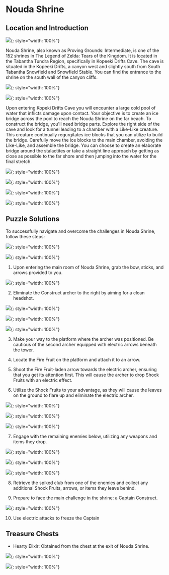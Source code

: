 # Nouda Shrine

## Location and Introduction

![](../images/Nouda-0.jpg){: style="width: 100%"}

Nouda Shrine, also known as Proving Grounds: Intermediate, is one of the 152 shrines in The Legend of Zelda: Tears of the Kingdom. It is located in the Tabantha Tundra Region, specifically in Kopeeki Drifts Cave. The cave is situated in the Kopeeki Drifts, a canyon west and slightly south from South Tabantha Snowfield and Snowfield Stable. You can find the entrance to the shrine on the south wall of the canyon cliffs.

![](../images/Nouda-1.jpg){: style="width: 100%"}

![](../images/Nouda-2.jpg){: style="width: 100%"}

Upon entering Kopeki Drifts Cave you will encounter a large cold pool of water that inflicts damage upon contact. Your objective is to create an ice bridge across the pool to reach the Nouda Shrine on the far beach. To construct the bridge, you'll need bridge parts. Explore the right side of the cave and look for a tunnel leading to a chamber with a Like-Like creature. This creature continually regurgitates ice blocks that you can utilize to build the bridge. Carefully move the ice blocks to the main chamber, avoiding the Like-Like, and assemble the bridge. You can choose to create an elaborate bridge around the stalactites or take a straight line approach by getting as close as possible to the far shore and then jumping into the water for the final stretch.

![](../images/Nouda-3.jpg){: style="width: 100%"}

![](../images/Nouda-4.jpg){: style="width: 100%"}

![](../images/Nouda-5.jpg){: style="width: 100%"}

![](../images/Nouda-6.jpg){: style="width: 100%"}



## Puzzle Solutions

To successfully navigate and overcome the challenges in Nouda Shrine, follow these steps:

![](../images/Nouda-7.jpg){: style="width: 100%"}

![](../images/Nouda-9.jpg){: style="width: 100%"}

1. Upon entering the main room of Nouda Shrine, grab the bow, sticks, and arrows provided to you.

![](../images/Nouda-10.jpg){: style="width: 100%"}

2. Eliminate the Construct archer to the right by aiming for a clean headshot.

![](../images/Nouda-11.jpg){: style="width: 100%"}

![](../images/Nouda-12.jpg){: style="width: 100%"}

![](../images/Nouda-13.jpg){: style="width: 100%"}

3. Make your way to the platform where the archer was positioned. Be cautious of the second archer equipped with electric arrows beneath the tower.

4. Locate the Fire Fruit on the platform and attach it to an arrow.

5. Shoot the Fire Fruit-laden arrow towards the electric archer, ensuring that you get its attention first. This will cause the archer to drop Shock Fruits with an electric effect.

6. Utilize the Shock Fruits to your advantage, as they will cause the leaves on the ground to flare up and eliminate the electric archer.

![](../images/Nouda-14.jpg){: style="width: 100%"}

![](../images/Nouda-15.jpg){: style="width: 100%"}

![](../images/Nouda-16.jpg){: style="width: 100%"}

7. Engage with the remaining enemies below, utilizing any weapons and items they drop.

![](../images/Nouda-17.jpg){: style="width: 100%"}

![](../images/Nouda-18.jpg){: style="width: 100%"}

![](../images/Nouda-20.jpg){: style="width: 100%"}

8. Retrieve the spiked club from one of the enemies and collect any additional Shock Fruits, arrows, or items they leave behind.

9. Prepare to face the main challenge in the shrine: a Captain Construct.

![](../images/Nouda-21.jpg){: style="width: 100%"}

10. Use electric attacks to freeze the Captain

## Treasure Chests

- Hearty Elixir: Obtained from the chest at the exit of Nouda Shrine.

![](../images/Nouda-22.jpg){: style="width: 100%"}

![](../images/Nouda-23.jpg){: style="width: 100%"}
